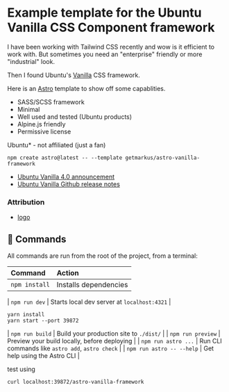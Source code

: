 # Example template for the Ubuntu Vanilla CSS Component framework

I have been working with Tailwind CSS recently and wow is it efficient to work with. But sometimes you need an "enterprise" friendly or more "industrial" look. 

Then I found Ubuntu's [Vanilla](https://vanillaframework.io/) CSS framework. 

Here is an [Astro](https://astro.build/) template to show off some capablities.

* SASS/SCSS framework
* Minimal
* Well used and tested (Ubuntu products)
* Alpine.js friendly
* Permissive license

Ubuntu* - not affiliated (just a fan)

```
npm create astro@latest -- --template getmarkus/astro-vanilla-framework
```

* [Ubuntu Vanilla 4.0 announcement](https://ubuntu.com/blog/vanilla-4-0-release)
* [Ubuntu Vanilla Github release notes](https://github.com/canonical/vanilla-framework/releases/)

### Attribution
* [logo](https://logoipsum.com/)

## 🧞 Commands

All commands are run from the root of the project, from a terminal:

| Command                   | Action                                           |
| :------------------------ | :----------------------------------------------- |
| `npm install`             | Installs dependencies                            |

| `npm run dev`             | Starts local dev server at `localhost:4321`      |

```
yarn install
yarn start --port 39872
```

| `npm run build`           | Build your production site to `./dist/`          |
| `npm run preview`         | Preview your build locally, before deploying     |
| `npm run astro ...`       | Run CLI commands like `astro add`, `astro check` |
| `npm run astro -- --help` | Get help using the Astro CLI                     |

test using

```
curl localhost:39872/astro-vanilla-framework
```
